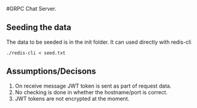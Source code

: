 #GRPC Chat Server.

## Seeding the data 
The data to be seeded is in the init folder. It can used directly with redis-cli
```
./redis-cli < seed.txt
```

## Assumptions/Decisons
1. On receive message JWT token is sent as part of request data.
2. No checking is done in whether the hostname/port is correct.
3. JWT tokens are not encrypted at the moment.